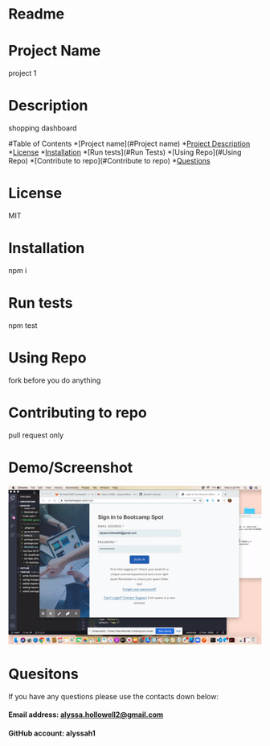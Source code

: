 # Readme 

# Project Name
project 1

# Description
shopping dashboard

#Table of Contents
*[Project name](#Project name)
*[Project Description](#Description)
*[License](#License)
*[Installation](#Installation)
*[Run tests](#Run Tests)
*[Using Repo](#Using Repo)
*[Contribute to repo](#Contribute to repo)
*[Questions](#Questions)


# License
MIT

# Installation
npm i

# Run tests
npm test

# Using Repo
fork before you do anything

# Contributing to repo
pull request only


# Demo/Screenshot
![link](./video.gif)

# Quesitons
If you have any questions please use the contacts down below:

#### Email address: alyssa.hollowell2@gmail.com
#### GitHub account: alyssah1

